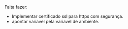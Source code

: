 Falta fazer:


- Implementar certificado ssl para https com segurança.
- apontar variavel pela variavel de ambiente.

